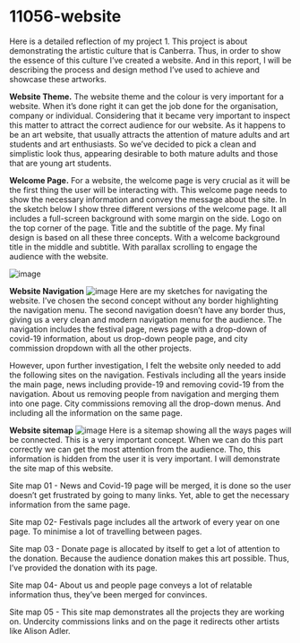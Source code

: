 # 11056-website
Here is a detailed reflection of my project 1. This project is about demonstrating the artistic culture that is Canberra. Thus, in order to show the essence of this culture I’ve created a website. And in this report, I will be describing the process and design method I’ve used to achieve and showcase these artworks. 

**Website Theme.**
The website theme and the colour is very important for a website. When it’s done right it can get the job done for the organisation, company or individual. Considering that it became very important to inspect this matter to attract the correct audience for our website. As it happens to be an art website, that usually attracts the attention of mature adults and art students and art enthusiasts. So we’ve decided to pick a clean and simplistic look thus, appearing desirable to both mature adults and those that are young art students. 

**Welcome Page.**
For a website, the welcome page is very crucial as it will be the first thing the user will be interacting with. This welcome page needs to show the necessary information and convey the message about the site. In the sketch below I show three different versions of the welcome page. It all includes a full-screen background with some margin on the side. Logo on the top corner of the page. Title and the subtitle of the page. My final design is based on all these three concepts. With a welcome background title in the middle and subtitle. With parallax scrolling to engage the audience with the website.

![image](https://user-images.githubusercontent.com/30599954/166442479-ef88e31c-da7c-44c3-93ec-640e88c985f1.png)

**Website Navigation**
![image](https://user-images.githubusercontent.com/30599954/166443869-eb1f86a4-9980-40a7-8d97-3be42af54e81.png)
Here are my sketches for navigating the website. I’ve chosen the second concept without any border highlighting the navigation menu. The second navigation doesn’t have any border thus, giving us a very clean and modern navigation menu for the audience. The navigation includes the festival page, news page with a drop-down of covid-19 information, about us drop-down people page, and city commission dropdown with all the other projects. 

However, upon further investigation, I felt the website only needed to add the following sites on the navigation. Festivals including all the years inside the main page, news including provide-19 and removing covid-19 from the navigation. About us removing people from navigation and merging them into one page. City commissions removing all the drop-down menus. And including all the information on the same page.

**Website sitemap**
![image](https://user-images.githubusercontent.com/30599954/166445048-0b91e2d8-297c-4983-9aac-44ca6cc9d1fd.png)
Here is a sitemap showing all the ways pages will be connected. This is a very important concept. When we can do this part correctly we can get the most attention from the audience. Tho, this information is hidden from the user it is very important. I will demonstrate the site map of this website. 

Site map 01 - News and Covid-19 page will be merged, it is done so the user doesn’t get frustrated by going to many links. Yet, able to get the necessary information from the same page.

Site map 02- Festivals page includes all the artwork of every year on one page. To minimise a lot of travelling between pages. 

Site map 03 - Donate page is allocated by itself to get a lot of attention to the donation. Because the audience donation makes this art possible. Thus, I’ve provided the donation with its page.

Site map 04- About us and people page conveys a lot of relatable information thus, they’ve been merged for convinces.

Site map 05 - This site map demonstrates all the projects they are working on. Undercity commissions links and on the page it redirects other artists like Alison Adler.

